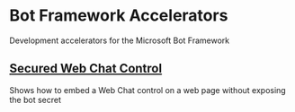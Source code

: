 # Bot Framework Accelerators
Development accelerators for the Microsoft Bot Framework

## [Secured Web Chat Control](SecuredWebChatControl)
Shows how to embed a Web Chat control on a web page without exposing the bot secret